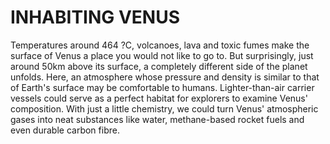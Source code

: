 # INHABITING VENUS

Temperatures around 464 ?C, volcanoes, lava and toxic fumes make the surface of Venus a place you would not like to go to. But surprisingly, just around 50km above its surface, a completely different side of the planet unfolds. Here, an atmosphere whose pressure and density is similar to that of Earth's surface may be comfortable to humans. Lighter-than-air carrier vessels could serve as a perfect habitat for explorers to examine Venus' composition. With just a little chemistry, we could turn Venus' atmospheric gases into neat substances like water, methane-based rocket fuels and even durable carbon fibre.
